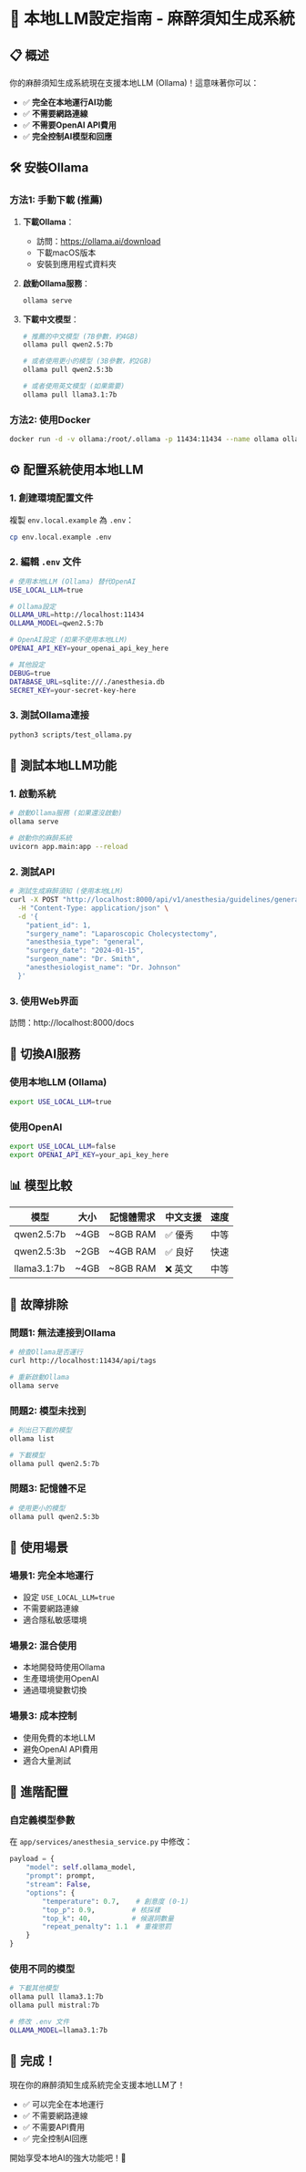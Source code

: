 # 🚀 本地LLM設定指南 - 麻醉須知生成系統

## 📋 概述

你的麻醉須知生成系統現在支援本地LLM (Ollama)！這意味著你可以：

- ✅ **完全在本地運行AI功能**
- ✅ **不需要網路連線**
- ✅ **不需要OpenAI API費用**
- ✅ **完全控制AI模型和回應**

## 🛠️ 安裝Ollama

### 方法1: 手動下載 (推薦)

1. **下載Ollama**：
   - 訪問：https://ollama.ai/download
   - 下載macOS版本
   - 安裝到應用程式資料夾

2. **啟動Ollama服務**：
   ```bash
   ollama serve
   ```

3. **下載中文模型**：
   ```bash
   # 推薦的中文模型 (7B參數，約4GB)
   ollama pull qwen2.5:7b
   
   # 或者使用更小的模型 (3B參數，約2GB)
   ollama pull qwen2.5:3b
   
   # 或者使用英文模型 (如果需要)
   ollama pull llama3.1:7b
   ```

### 方法2: 使用Docker

```bash
docker run -d -v ollama:/root/.ollama -p 11434:11434 --name ollama ollama/ollama
```

## ⚙️ 配置系統使用本地LLM

### 1. 創建環境配置文件

複製 `env.local.example` 為 `.env`：

```bash
cp env.local.example .env
```

### 2. 編輯 `.env` 文件

```bash
# 使用本地LLM (Ollama) 替代OpenAI
USE_LOCAL_LLM=true

# Ollama設定
OLLAMA_URL=http://localhost:11434
OLLAMA_MODEL=qwen2.5:7b

# OpenAI設定 (如果不使用本地LLM)
OPENAI_API_KEY=your_openai_api_key_here

# 其他設定
DEBUG=true
DATABASE_URL=sqlite:///./anesthesia.db
SECRET_KEY=your-secret-key-here
```

### 3. 測試Ollama連接

```bash
python3 scripts/test_ollama.py
```

## 🧪 測試本地LLM功能

### 1. 啟動系統

```bash
# 啟動Ollama服務 (如果還沒啟動)
ollama serve

# 啟動你的麻醉系統
uvicorn app.main:app --reload
```

### 2. 測試API

```bash
# 測試生成麻醉須知 (使用本地LLM)
curl -X POST "http://localhost:8000/api/v1/anesthesia/guidelines/generate" \
  -H "Content-Type: application/json" \
  -d '{
    "patient_id": 1,
    "surgery_name": "Laparoscopic Cholecystectomy",
    "anesthesia_type": "general",
    "surgery_date": "2024-01-15",
    "surgeon_name": "Dr. Smith",
    "anesthesiologist_name": "Dr. Johnson"
  }'
```

### 3. 使用Web界面

訪問：http://localhost:8000/docs

## 🔄 切換AI服務

### 使用本地LLM (Ollama)
```bash
export USE_LOCAL_LLM=true
```

### 使用OpenAI
```bash
export USE_LOCAL_LLM=false
export OPENAI_API_KEY=your_api_key_here
```

## 📊 模型比較

| 模型 | 大小 | 記憶體需求 | 中文支援 | 速度 |
|------|------|------------|----------|------|
| qwen2.5:7b | ~4GB | ~8GB RAM | ✅ 優秀 | 中等 |
| qwen2.5:3b | ~2GB | ~4GB RAM | ✅ 良好 | 快速 |
| llama3.1:7b | ~4GB | ~8GB RAM | ❌ 英文 | 中等 |

## 🚨 故障排除

### 問題1: 無法連接到Ollama
```bash
# 檢查Ollama是否運行
curl http://localhost:11434/api/tags

# 重新啟動Ollama
ollama serve
```

### 問題2: 模型未找到
```bash
# 列出已下載的模型
ollama list

# 下載模型
ollama pull qwen2.5:7b
```

### 問題3: 記憶體不足
```bash
# 使用更小的模型
ollama pull qwen2.5:3b
```

## 🎯 使用場景

### 場景1: 完全本地運行
- 設定 `USE_LOCAL_LLM=true`
- 不需要網路連線
- 適合隱私敏感環境

### 場景2: 混合使用
- 本地開發時使用Ollama
- 生產環境使用OpenAI
- 通過環境變數切換

### 場景3: 成本控制
- 使用免費的本地LLM
- 避免OpenAI API費用
- 適合大量測試

## 🔧 進階配置

### 自定義模型參數

在 `app/services/anesthesia_service.py` 中修改：

```python
payload = {
    "model": self.ollama_model,
    "prompt": prompt,
    "stream": False,
    "options": {
        "temperature": 0.7,    # 創意度 (0-1)
        "top_p": 0.9,         # 核採樣
        "top_k": 40,          # 候選詞數量
        "repeat_penalty": 1.1  # 重複懲罰
    }
}
```

### 使用不同的模型

```bash
# 下載其他模型
ollama pull llama3.1:7b
ollama pull mistral:7b

# 修改 .env 文件
OLLAMA_MODEL=llama3.1:7b
```

## 🎉 完成！

現在你的麻醉須知生成系統完全支援本地LLM了！

- ✅ 可以完全在本地運行
- ✅ 不需要網路連線
- ✅ 不需要API費用
- ✅ 完全控制AI回應

開始享受本地AI的強大功能吧！🚀
